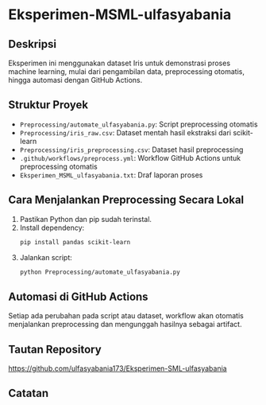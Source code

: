 # Eksperimen-MSML-ulfasyabania

## Deskripsi
Eksperimen ini menggunakan dataset Iris untuk demonstrasi proses machine learning, mulai dari pengambilan data, preprocessing otomatis, hingga automasi dengan GitHub Actions.

## Struktur Proyek
- `Preprocessing/automate_ulfasyabania.py`: Script preprocessing otomatis
- `Preprocessing/iris_raw.csv`: Dataset mentah hasil ekstraksi dari scikit-learn
- `Preprocessing/iris_preprocessing.csv`: Dataset hasil preprocessing
- `.github/workflows/preprocess.yml`: Workflow GitHub Actions untuk preprocessing otomatis
- `Eksperimen_MSML_ulfasyabania.txt`: Draf laporan proses

## Cara Menjalankan Preprocessing Secara Lokal
1. Pastikan Python dan pip sudah terinstal.
2. Install dependency:
   ```bash
   pip install pandas scikit-learn
   ```
3. Jalankan script:
   ```bash
   python Preprocessing/automate_ulfasyabania.py
   ```

## Automasi di GitHub Actions
Setiap ada perubahan pada script atau dataset, workflow akan otomatis menjalankan preprocessing dan mengunggah hasilnya sebagai artifact.

## Tautan Repository
https://github.com/ulfasyabania173/Eksperimen-SML-ulfasyabania

## Catatan
